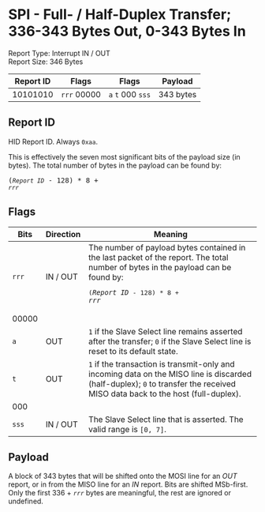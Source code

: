 
# SPI - Full- / Half-Duplex Transfer; 336-343 Bytes Out, 0-343 Bytes In
Report Type: Interrupt IN / OUT<br />
Report Size: 346 Bytes

| Report ID | Flags | Flags | Payload |
|-----------|-------|-------|---------|
| 10101010 | `rrr`&nbsp;00000 | `a`&nbsp;`t`&nbsp;000&nbsp;`sss` | 343 bytes |

## Report ID
HID Report ID.  Always `0xaa`.

This is effectively the seven most significant bits of the payload size (in bytes).  The total number of bytes in the payload can be found by: <pre>(*`Report ID`* - 128) * 8 + *`rrr`*</pre>

## Flags
| Bits  | Direction | Meaning |
|-------|-----------|---------|
| `rrr` | IN / OUT  | The number of payload bytes contained in the last packet of the report.  The total number of bytes in the payload can be found by: <pre>(*`Report ID`* - 128) * 8 + *`rrr`*</pre> |
| 00000 |          |                                                                       |
| `a`   | OUT      | `1` if the Slave Select line remains asserted after the transfer; `0` if the Slave Select line is reset to its default state. |
| `t`   | OUT      | `1` if the transaction is transmit-only and incoming data on the MISO line is discarded (half-duplex); `0` to transfer the received MISO data back to the host (full-duplex). |
| 000   |          |                                                                       |
| `sss` | IN / OUT | The Slave Select line that is asserted.  The valid range is `[0, 7]`. |

## Payload
A block of 343 bytes that will be shifted onto the MOSI line for an *OUT* report, or in from the MISO line for an *IN* report.  Bits are shifted MSb-first.  Only the first 336 + *`rrr`* bytes are meaningful, the rest are ignored or undefined.
